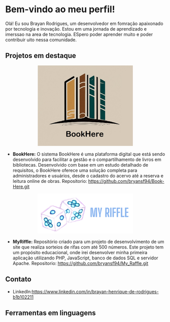 # Bem-vindo ao meu perfil!

Olá! Eu sou Brayan Rodrigues, um desenvolvedor em fomração apaixonado por tecnologia e inovação. Estou em uma jornada de aprendizado e imerssao na area de tecnologia. ESpero poder aprender muito e poder contribuir uito nessa comunidade.

## Projetos em destaque
<div align="center">
  <img src="https://github.com/bryansf94/Book-Here/blob/main/logo_com_fundo.jpg" alt=" " width="300">
</div>

- **BookHere:** 
O sistema BookHere é uma plataforma digital que está sendo desenvolvido para facilitar a gestão e o compartilhamento de livros em bibliotecas. Desenvolvido com base em um estudo detalhado de requisitos, o BookHere oferece uma solução completa para administradores e usuários, desde o cadastro do acervo até a reserva e leitura online de obras.
Repositorio: https://github.com/bryansf94/Book-Here.git

<div align="center">
  <img src="https://github.com/bryansf94/My_Raffle/blob/main/Public/img/logo-banner.png" alt=" " width="300">
</div>

- **MyRiffle:**
Repositório criado para um projeto de desenvolvimento de um site que realiza sorteios de rifas com até 500 números. Este projeto tem um propósito educacional, onde irei desenvolver minha primeira aplicação utilizando PHP, JavaScript, banco de dados SQL e servidor Apache.
Repositorio: https://github.com/bryansf94/My_Raffle.git

## Contato
- LinkedIn:https://www.linkedin.com/in/brayan-henrique-de-rodrigues-b1b102211

## Ferramentas em linguagens
